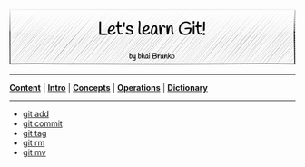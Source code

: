 <p align='center'>
 <img src='../../Assets/banners/banner-bhai-branko.png' />
</p>

________________________________________________________________________________
[**Content**](../../README.md) |
[**Intro**](../../01-Introduction/introduction.md) |
[**Concepts**](../../02-Concepts/concepts.md) |
[**Operations**](../../03-Operations/operations.md) |
[**Dictionary**](../../04-Appendix/dictionary.md)
________________________________________________________________________________

- [git add](01-git-add.md)
- [git commit](02-git-commit.md)
- [git tag](03-git-tag.md)
- [git rm](04-git-rm.md)
- [git mv](05-git-mv.md)
